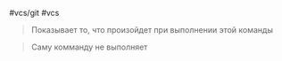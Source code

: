 #vcs/git #vcs 

> Показывает то, что произойдет при выполнении этой команды

> Саму комманду не выполняет